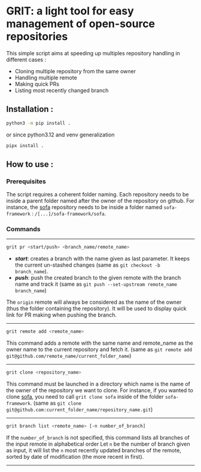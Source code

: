 # GRIT: a light tool for easy management of open-source repositories

This simple script aims at speeding up multiples repository handling in different cases :
- Cloning multiple repository from the same owner
- Handling multiple remote
- Making quick PRs
- Listing most recently changed branch


## Installation :

```bash
python3 -m pip install .
```
or since python3.12 and venv generalization
```bash
pipx install .
```

## How to use : 
### Prerequisites
The script requires a coherent folder naming. Each repository needs to be inside a parent folder named after the owner of the repository on github. 
For instance, the [sofa](https://www.github.com/sofa-framework/sofa) repository needs to be inside a folder named `sofa-framework` : `/[...]/sofa-framework/sofa`.

### Commands

---
```bash 
grit pr <start/push> <branch_name/remote_name>
```
- ***_start_***: creates a branch with the name given as last parameter. It keeps the current un-stashed changes (same as `git checkout -b branch_name`).
- ***_push_***: push the created branch to the given remote with the branch name and track it (same as `git push --set-upstream remote_name branch_name`)

The `origin` remote will always be considered as the name of the owner (thus the folder containing the repository). It will be used to display quick link for PR making when pushing the branch.

---
```bash 
grit remote add <remote_name>
```
This command adds a remote with the same name and remote_name as the owner name to the current repository and fetch it. (same as `git remote add git@github.com/remote_name/current_folder_name`)

---
```bash 
grit clone <repository_name>
```
This command must be launched in a directory which name is the name of the owner of the repository we want to clone. 
For instance, if you wanted to clone [sofa](https://www.github.com/sofa-framework/sofa), you need to call `grit clone sofa` inside of the folder `sofa-framework`. (same as `git clone git@github.com:current_folder_name/repository_name.git`)

---
```bash 
grit branch list <remote_name> [-n number_of_branch]
```
If the `number_of_branch` is not specified, this command lists all branches of the input remote in alphabetical order
Let `n` be the number of branch given as input, it will list the `n` most recently updated branches of the remote, sorted by date of modification (the more recent in first).


---
